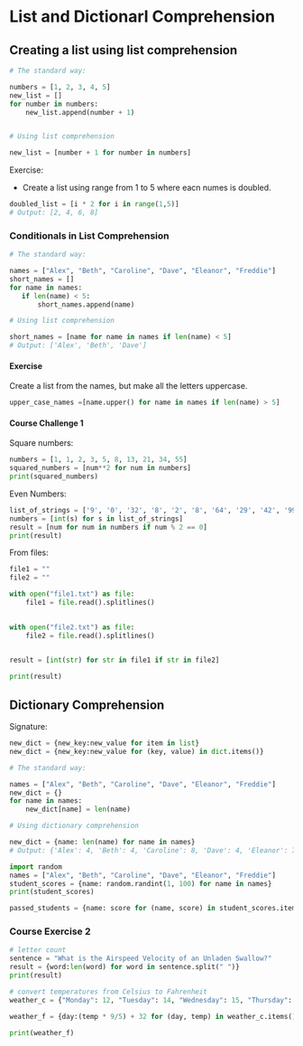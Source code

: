 # List and Dictionarl Comprehension

## Creating a list using list comprehension

```python
# The standard way:

numbers = [1, 2, 3, 4, 5]
new_list = []
for number in numbers:
    new_list.append(number + 1)


# Using list comprehension

new_list = [number + 1 for number in numbers]
```

Exercise:

- Create a list using range from 1 to 5 where eacn numes is doubled.

```python
doubled_list = [i * 2 for i in range(1,5)]
# Output: [2, 4, 6, 8]
```

### Conditionals in List Comprehension

 ```python
# The standard way:

names = ["Alex", "Beth", "Caroline", "Dave", "Eleanor", "Freddie"]
short_names = []
for name in names:
    if len(name) < 5:
        short_names.append(name)

# Using list comprehension

short_names = [name for name in names if len(name) < 5]
# Output: ['Alex', 'Beth', 'Dave']
```

#### Exercise

Create a list from the names, but make all the letters uppercase.

```python
upper_case_names =[name.upper() for name in names if len(name) > 5]
```

#### Course Challenge 1

Square numbers:

```python
numbers = [1, 1, 2, 3, 5, 8, 13, 21, 34, 55]
squared_numbers = [num**2 for num in numbers]
print(squared_numbers)
```

Even Numbers:

```python
list_of_strings = ['9', '0', '32', '8', '2', '8', '64', '29', '42', '99']
numbers = [int(s) for s in list_of_strings]
result = [num for num in numbers if num % 2 == 0]
print(result)
```

From files:

```python
file1 = ""
file2 = ""

with open("file1.txt") as file:
    file1 = file.read().splitlines()
    

with open("file2.txt") as file:
    file2 = file.read().splitlines()
    

result = [int(str) for str in file1 if str in file2]

print(result)
```

## Dictionary Comprehension

Signature:

```python
new_dict = {new_key:new_value for item in list}
new_dict = {new_key:new_value for (key, value) in dict.items()}
```

```python
# The standard way:

names = ["Alex", "Beth", "Caroline", "Dave", "Eleanor", "Freddie"]
new_dict = {}
for name in names:
    new_dict[name] = len(name)

# Using dictionary comprehension

new_dict = {name: len(name) for name in names}
# Output: {'Alex': 4, 'Beth': 4, 'Caroline': 8, 'Dave': 4, 'Eleanor': 7, 'Freddie': 7}
```

```python
import random
names = ["Alex", "Beth", "Caroline", "Dave", "Eleanor", "Freddie"]
student_scores = {name: random.randint(1, 100) for name in names}
print(student_scores)

passed_students = {name: score for (name, score) in student_scores.items() if score >= 60}
```

### Course Exercise 2

```python
# letter count
sentence = "What is the Airspeed Velocity of an Unladen Swallow?"
result = {word:len(word) for word in sentence.split(" ")}
print(result)
```

```python
# convert temperatures from Celsius to Fahrenheit
weather_c = {"Monday": 12, "Tuesday": 14, "Wednesday": 15, "Thursday": 14, "Friday": 21, "Saturday": 22, "Sunday": 24}

weather_f = {day:(temp * 9/5) + 32 for (day, temp) in weather_c.items()}

print(weather_f)
```
